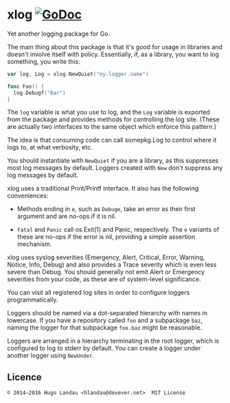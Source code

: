 # xlog [![GoDoc](https://godoc.org/github.com/hlandau/xlog?status.svg)](https://godoc.org/github.com/hlandau/xlog)

Yet another logging package for Go.

The main thing about this package is that it's good for usage in libraries and
doesn't involve itself with policy. Essentially, if, as a library, you want to
log something, you write this:

```go
var log, Log = xlog.NewQuiet("my.logger.name")

func Foo() {
  log.Debugf("Bar")
}
```

The `log` variable is what you use to log, and the `Log` variable is exported
from the package and provides methods for controlling the log site. (These are
actually two interfaces to the same object which enforce this pattern.)

The idea is that consuming code can call somepkg.Log to control where it logs
to, at what verbosity, etc.

You should instantiate with `NewQuiet` if you are a library, as this suppresses
most log messages by default. Loggers created with `New` don't suppress
any log messages by default.

xlog uses a traditional Print/Printf interface. It also has the following
conveniences:

  - Methods ending in `e`, such as `Debuge`, take an error as their first
    argument and are no-ops if it is nil.

  - `Fatal` and `Panic` call os.Exit(1) and Panic, respectively.
    The `e` variants of these are no-ops if the error is nil, providing
    a simple assertion mechanism.

xlog uses syslog severities (Emergency, Alert, Critical, Error, Warning,
Notice, Info, Debug) and also provides a Trace severity which is even less
severe than Debug. You should generally not emit Alert or Emergency severities
from your code, as these are of system-level significance.

You can visit all registered log sites in order to configure loggers
programmatically.

Loggers should be named via a dot-separated hierarchy with names in lowercase.
If you have a repository called `foo` and a subpackage `baz`, naming the logger
for that subpackage `foo.baz` might be reasonable.

Loggers are arranged in a hierarchy terminating in the root logger, which is
configured to log to stderr by default. You can create a logger under another
logger using `NewUnder`.

## Licence

    © 2014—2016 Hugo Landau <hlandau@devever.net>  MIT License

